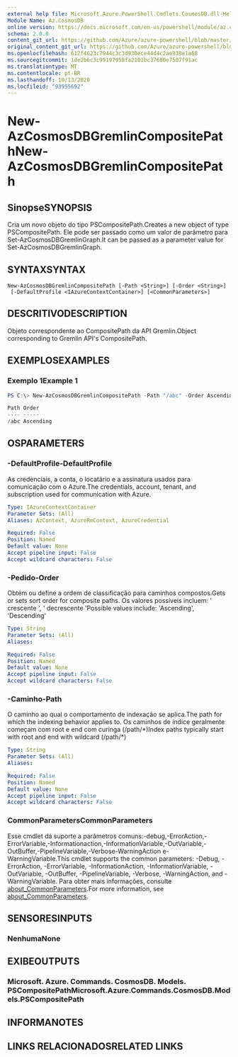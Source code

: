 ```yaml
---
external help file: Microsoft.Azure.PowerShell.Cmdlets.CosmosDB.dll-Help.xml
Module Name: Az.CosmosDB
online version: https://docs.microsoft.com/en-us/powershell/module/az.cosmosdb/new-azcosmosdbgremlincompositepath
schema: 2.0.0
content_git_url: https://github.com/Azure/azure-powershell/blob/master/src/CosmosDB/CosmosDB/help/New-AzCosmosDBGremlinCompositePath.md
original_content_git_url: https://github.com/Azure/azure-powershell/blob/master/src/CosmosDB/CosmosDB/help/New-AzCosmosDBGremlinCompositePath.md
ms.openlocfilehash: 612f4623c7944c3c3d930ece44d4c2ae938e1a68
ms.sourcegitcommit: 1de2b6c3c99197958fa2101bc37680e7507f91ac
ms.translationtype: MT
ms.contentlocale: pt-BR
ms.lasthandoff: 10/13/2020
ms.locfileid: "93955692"
---
```

# <span data-ttu-id="7a8a4-101">New-AzCosmosDBGremlinCompositePath</span><span class="sxs-lookup"><span data-stu-id="7a8a4-101">New-AzCosmosDBGremlinCompositePath</span></span>

## <span data-ttu-id="7a8a4-102">Sinopse</span><span class="sxs-lookup"><span data-stu-id="7a8a4-102">SYNOPSIS</span></span>
<span data-ttu-id="7a8a4-103">Cria um novo objeto do tipo PSCompositePath.</span><span class="sxs-lookup"><span data-stu-id="7a8a4-103">Creates a new object of type PSCompositePath.</span></span> <span data-ttu-id="7a8a4-104">Ele pode ser passado como um valor de parâmetro para Set-AzCosmosDBGremlinGraph.</span><span class="sxs-lookup"><span data-stu-id="7a8a4-104">It can be passed as a parameter value for Set-AzCosmosDBGremlinGraph.</span></span>

## <span data-ttu-id="7a8a4-105">SYNTAX</span><span class="sxs-lookup"><span data-stu-id="7a8a4-105">SYNTAX</span></span>

```
New-AzCosmosDBGremlinCompositePath [-Path <String>] [-Order <String>]
 [-DefaultProfile <IAzureContextContainer>] [<CommonParameters>]
```

## <span data-ttu-id="7a8a4-106">DESCRITIVO</span><span class="sxs-lookup"><span data-stu-id="7a8a4-106">DESCRIPTION</span></span>
<span data-ttu-id="7a8a4-107">Objeto correspondente ao CompositePath da API Gremlin.</span><span class="sxs-lookup"><span data-stu-id="7a8a4-107">Object corresponding to Gremlin API's CompositePath.</span></span>

## <span data-ttu-id="7a8a4-108">EXEMPLOS</span><span class="sxs-lookup"><span data-stu-id="7a8a4-108">EXAMPLES</span></span>

### <span data-ttu-id="7a8a4-109">Exemplo 1</span><span class="sxs-lookup"><span data-stu-id="7a8a4-109">Example 1</span></span>
```powershell
PS C:\> New-AzCosmosDBGremlinCompositePath -Path "/abc" -Order Ascending

Path Order
---- -----
/abc Ascending
```

## <span data-ttu-id="7a8a4-110">OS</span><span class="sxs-lookup"><span data-stu-id="7a8a4-110">PARAMETERS</span></span>

### <span data-ttu-id="7a8a4-111">-DefaultProfile</span><span class="sxs-lookup"><span data-stu-id="7a8a4-111">-DefaultProfile</span></span>
<span data-ttu-id="7a8a4-112">As credenciais, a conta, o locatário e a assinatura usados para comunicação com o Azure.</span><span class="sxs-lookup"><span data-stu-id="7a8a4-112">The credentials, account, tenant, and subscription used for communication with Azure.</span></span>

```yaml
Type: IAzureContextContainer
Parameter Sets: (All)
Aliases: AzContext, AzureRmContext, AzureCredential

Required: False
Position: Named
Default value: None
Accept pipeline input: False
Accept wildcard characters: False
```

### <span data-ttu-id="7a8a4-113">-Pedido</span><span class="sxs-lookup"><span data-stu-id="7a8a4-113">-Order</span></span>
<span data-ttu-id="7a8a4-114">Obtém ou define a ordem de classificação para caminhos compostos.</span><span class="sxs-lookup"><span data-stu-id="7a8a4-114">Gets or sets sort order for composite paths.</span></span>
<span data-ttu-id="7a8a4-115">Os valores possíveis incluem: ' crescente ', ' decrescente '</span><span class="sxs-lookup"><span data-stu-id="7a8a4-115">Possible values include: 'Ascending', 'Descending'</span></span>

```yaml
Type: String
Parameter Sets: (All)
Aliases:

Required: False
Position: Named
Default value: None
Accept pipeline input: False
Accept wildcard characters: False
```

### <span data-ttu-id="7a8a4-116">-Caminho</span><span class="sxs-lookup"><span data-stu-id="7a8a4-116">-Path</span></span>
<span data-ttu-id="7a8a4-117">O caminho ao qual o comportamento de indexação se aplica.</span><span class="sxs-lookup"><span data-stu-id="7a8a4-117">The path for which the indexing behavior applies to.</span></span>
<span data-ttu-id="7a8a4-118">Os caminhos de índice geralmente começam com root e end com curinga (/path/\*)</span><span class="sxs-lookup"><span data-stu-id="7a8a4-118">Index paths typically start with root and end with wildcard (/path/\*)</span></span>

```yaml
Type: String
Parameter Sets: (All)
Aliases:

Required: False
Position: Named
Default value: None
Accept pipeline input: False
Accept wildcard characters: False
```

### <span data-ttu-id="7a8a4-119">CommonParameters</span><span class="sxs-lookup"><span data-stu-id="7a8a4-119">CommonParameters</span></span>
<span data-ttu-id="7a8a4-120">Esse cmdlet dá suporte a parâmetros comuns:-debug,-ErrorAction,-ErrorVariable,-Informationaction,-InformationVariable,-OutVariable,-OutBuffer,-PipelineVariable,-Verbose-WarningAction e-WarningVariable.</span><span class="sxs-lookup"><span data-stu-id="7a8a4-120">This cmdlet supports the common parameters: -Debug, -ErrorAction, -ErrorVariable, -InformationAction, -InformationVariable, -OutVariable, -OutBuffer, -PipelineVariable, -Verbose, -WarningAction, and -WarningVariable.</span></span> <span data-ttu-id="7a8a4-121">Para obter mais informações, consulte [about_CommonParameters](http://go.microsoft.com/fwlink/?LinkID=113216).</span><span class="sxs-lookup"><span data-stu-id="7a8a4-121">For more information, see [about_CommonParameters](http://go.microsoft.com/fwlink/?LinkID=113216).</span></span>

## <span data-ttu-id="7a8a4-122">SENSORES</span><span class="sxs-lookup"><span data-stu-id="7a8a4-122">INPUTS</span></span>

### <span data-ttu-id="7a8a4-123">Nenhuma</span><span class="sxs-lookup"><span data-stu-id="7a8a4-123">None</span></span>

## <span data-ttu-id="7a8a4-124">EXIBE</span><span class="sxs-lookup"><span data-stu-id="7a8a4-124">OUTPUTS</span></span>

### <span data-ttu-id="7a8a4-125">Microsoft. Azure. Commands. CosmosDB. Models. PSCompositePath</span><span class="sxs-lookup"><span data-stu-id="7a8a4-125">Microsoft.Azure.Commands.CosmosDB.Models.PSCompositePath</span></span>

## <span data-ttu-id="7a8a4-126">INFORMA</span><span class="sxs-lookup"><span data-stu-id="7a8a4-126">NOTES</span></span>

## <span data-ttu-id="7a8a4-127">LINKS RELACIONADOS</span><span class="sxs-lookup"><span data-stu-id="7a8a4-127">RELATED LINKS</span></span>
